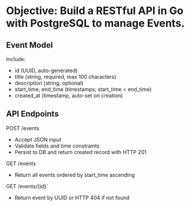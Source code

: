 # Objective: Build a RESTful API in Go with PostgreSQL to manage Events.

## Event Model
Include:
* id (UUID, auto-generated)
* title (string, required, max 100 characters)
* description (string, optional)
* start_time, end_time (timestamps; start_time < end_time)
* created_at (timestamp, auto-set on creation)

## API Endpoints
POST /events
* Accept JSON input
* Validate fields and time constraints
* Persist to DB and return created record with HTTP 201

GET /events
* Return all events ordered by start_time ascending

GET /events/{id}`
* Return event by UUID or HTTP 404 if not found
